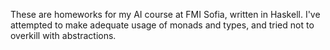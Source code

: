 These are homeworks for my AI course at FMI Sofia, written in Haskell.
I've attempted to make adequate usage of monads and types, and tried not
to overkill with abstractions.
